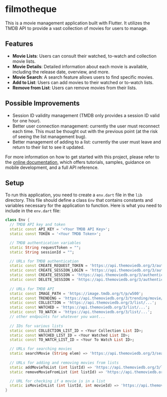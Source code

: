 # filmotheque

This is a movie management application built with Flutter. It utilizes the TMDB API to provide a vast collection of movies for users to manage.

## Features

- **Movie Lists**: Users can consult their watched, to-watch and collection movie lists.
- **Movie Details**: Detailed information about each movie is available, including the release date, overview, and more.
- **Movie Search**: A search feature allows users to find specific movies.
- **Add to List**: Users can add movies to their watched or to-watch lists.
- **Remove from List**: Users can remove movies from their lists.

## Possible Improvements
- Session ID validity management (TMDB only provides a session ID valid for one hour).
- Better user connection management: currently the user must reconnect each time. This must be thought out with the previous point (at the risk of seeing the list management bug).
- Better management of adding to a list: currently the user must leave and return to their list to see it updated.

For more information on how to get started with this project, please refer to the [online documentation](https://docs.flutter.dev/), which offers tutorials, samples, guidance on mobile development, and a full API reference.

## Setup

To run this application, you need to create a `env.dart` file in the `lib` directory. This file should define a class `Env` that contains constants and variables necessary for the application to function. Here is what you need to include in the `env.dart` file:

```dart
class Env {
  // TMDB API key and token
  static const API_KEY = '<Your TMDB API Key>';
  static const TOKEN = '<Your TMDB Token>';

  // TMDB authentication variables
  static String requestToken = "";
  static String sessionId = "";

  // URLs for TMDB authentication
  static const CREATE_REQUEST_TOKEN = 'https://api.themoviedb.org/3/authentication/token/new';
  static const CREATE_SESSION_LOGIN = 'https://api.themoviedb.org/3/authentication/token/validate_with_login';
  static const CREATE_SESSION = 'https://api.themoviedb.org/3/authentication/session/new';
  static const DELETE_SESSION = 'https://api.themoviedb.org/3/authentication/session';
  
  // URLs for TMDB API
  static const IMAGE_PATH = 'https://image.tmdb.org/t/p/w500';
  static const TRENDING = 'https://api.themoviedb.org/3/trending/movie/day?language=en-US';
  static const COLLECTION = 'https://api.themoviedb.org/3/list/...';
  static const WATCHED = 'https://api.themoviedb.org/3/list/...';
  static const TO_WATCH = 'https://api.themoviedb.org/3/list/...';
  // other endpoints for whatever you want...
  
  // IDs for various lists
  static const COLLECTION_LIST_ID = <Your Collection List ID>;
  static const WATCHED_LIST_ID = <Your Watched List ID>;
  static const TO_WATCH_LIST_ID = <Your To Watch List ID>;

  // URLs for searching movies
  static searchMovie (String elem) => 'https://api.themoviedb.org/3/search/movie?query=$elem&language=en-US';
  
  // URLs for adding and removing movies from lists
  static addMovieToList (int listId) => 'https://api.themoviedb.org/3/list/$listId/add_item?session_id=$sessionId';
  static removeMovieFromList (int listId) => 'https://api.themoviedb.org/3/list/$listId/remove_item?session_id=$sessionId';

  // URL for checking if a movie is in a list
  static isMovieInList (int listId, int movieId) => 'https://api.themoviedb.org/3/list/$listId/item_status?movie_id=$movieId';
}
```